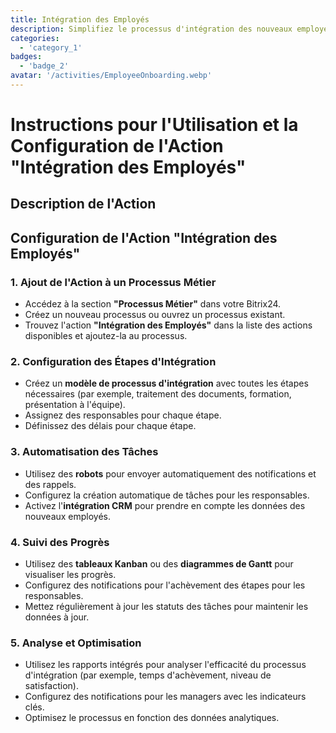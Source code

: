 ```yaml
---
title: Intégration des Employés
description: Simplifiez le processus d'intégration des nouveaux employés.
categories: 
  - 'category_1'
badges: 
  - 'badge_2'
avatar: '/activities/EmployeeOnboarding.webp'
---
```

# Instructions pour l'Utilisation et la Configuration de l'Action "Intégration des Employés"

## Description de l'Action

## **Configuration de l'Action "Intégration des Employés"**

### 1. Ajout de l'Action à un Processus Métier
- Accédez à la section **"Processus Métier"** dans votre Bitrix24.
- Créez un nouveau processus ou ouvrez un processus existant.
- Trouvez l'action **"Intégration des Employés"** dans la liste des actions disponibles et ajoutez-la au processus.

### 2. Configuration des Étapes d'Intégration
- Créez un **modèle de processus d'intégration** avec toutes les étapes nécessaires (par exemple, traitement des documents, formation, présentation à l'équipe).
- Assignez des responsables pour chaque étape.
- Définissez des délais pour chaque étape.

### 3. Automatisation des Tâches
- Utilisez des **robots** pour envoyer automatiquement des notifications et des rappels.
- Configurez la création automatique de tâches pour les responsables.
- Activez l'**intégration CRM** pour prendre en compte les données des nouveaux employés.

### 4. Suivi des Progrès
- Utilisez des **tableaux Kanban** ou des **diagrammes de Gantt** pour visualiser les progrès.
- Configurez des notifications pour l'achèvement des étapes pour les responsables.
- Mettez régulièrement à jour les statuts des tâches pour maintenir les données à jour.

### 5. Analyse et Optimisation
- Utilisez les rapports intégrés pour analyser l'efficacité du processus d'intégration (par exemple, temps d'achèvement, niveau de satisfaction).
- Configurez des notifications pour les managers avec les indicateurs clés.
- Optimisez le processus en fonction des données analytiques.